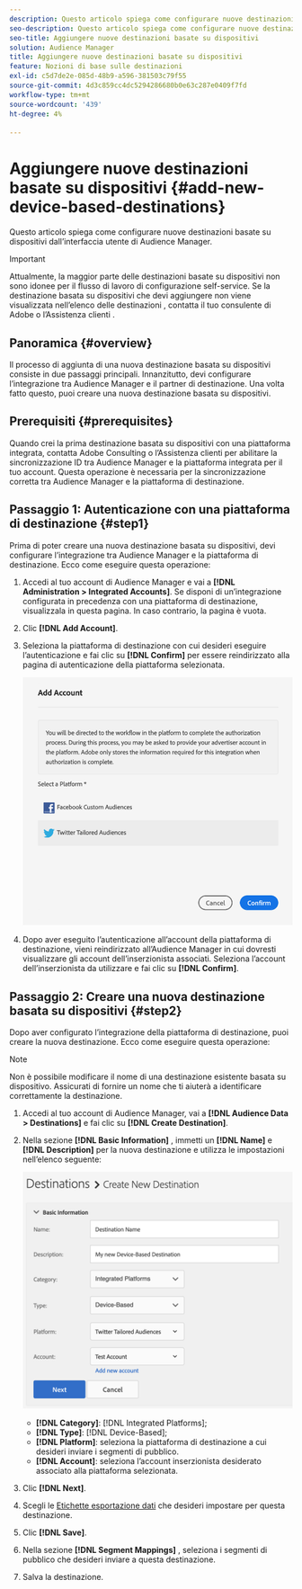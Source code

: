 ```yaml
---
description: Questo articolo spiega come configurare nuove destinazioni basate su dispositivi dall’interfaccia utente di Audience Manager.
seo-description: Questo articolo spiega come configurare nuove destinazioni basate su dispositivi dall’interfaccia utente di Audience Manager.
seo-title: Aggiungere nuove destinazioni basate su dispositivi
solution: Audience Manager
title: Aggiungere nuove destinazioni basate su dispositivi
feature: Nozioni di base sulle destinazioni
exl-id: c5d7de2e-085d-48b9-a596-381503c79f55
source-git-commit: 4d3c859cc4dc5294286680b0e63c287e0409f7fd
workflow-type: tm+mt
source-wordcount: '439'
ht-degree: 4%

---
```


# Aggiungere nuove destinazioni basate su dispositivi {#add-new-device-based-destinations}

Questo articolo spiega come configurare nuove destinazioni basate su dispositivi dall’interfaccia utente di Audience Manager.

>[!IMPORTANT]
>
>Attualmente, la maggior parte delle destinazioni basate su dispositivi non sono idonee per il flusso di lavoro di configurazione self-service. Se la destinazione basata su dispositivi che devi aggiungere non viene visualizzata nell’elenco delle destinazioni , contatta il tuo consulente di Adobe o l’Assistenza clienti .

## Panoramica {#overview}

Il processo di aggiunta di una nuova destinazione basata su dispositivi consiste in due passaggi principali. Innanzitutto, devi configurare l’integrazione tra Audience Manager e il partner di destinazione. Una volta fatto questo, puoi creare una nuova destinazione basata su dispositivi.

## Prerequisiti {#prerequisites}

Quando crei la prima destinazione basata su dispositivi con una piattaforma integrata, contatta Adobe Consulting o l’Assistenza clienti per abilitare la sincronizzazione ID tra Audience Manager e la piattaforma integrata per il tuo account. Questa operazione è necessaria per la sincronizzazione corretta tra Audience Manager e la piattaforma di destinazione.

## Passaggio 1: Autenticazione con una piattaforma di destinazione {#step1}

Prima di poter creare una nuova destinazione basata su dispositivi, devi configurare l’integrazione tra Audience Manager e la piattaforma di destinazione. Ecco come eseguire questa operazione:

1. Accedi al tuo account di Audience Manager e vai a **[!DNL Administration > Integrated Accounts]**. Se disponi di un’integrazione configurata in precedenza con una piattaforma di destinazione, visualizzala in questa pagina. In caso contrario, la pagina è vuota.
1. Clic **[!DNL Add Account]**.
1. Seleziona la piattaforma di destinazione con cui desideri eseguire l’autenticazione e fai clic su **[!DNL Confirm]** per essere reindirizzato alla pagina di autenticazione della piattaforma selezionata.

   ![piattaforme integrate](assets/dbd-integrated-platforms.png)

1. Dopo aver eseguito l’autenticazione all’account della piattaforma di destinazione, vieni reindirizzato all’Audience Manager in cui dovresti visualizzare gli account dell’inserzionista associati. Seleziona l’account dell’inserzionista da utilizzare e fai clic su **[!DNL Confirm]**.

## Passaggio 2: Creare una nuova destinazione basata su dispositivi {#step2}

Dopo aver configurato l’integrazione della piattaforma di destinazione, puoi creare la nuova destinazione. Ecco come eseguire questa operazione:

>[!NOTE]
>
>Non è possibile modificare il nome di una destinazione esistente basata su dispositivo. Assicurati di fornire un nome che ti aiuterà a identificare correttamente la destinazione.

1. Accedi al tuo account di Audience Manager, vai a **[!DNL Audience Data > Destinations]** e fai clic su **[!DNL Create Destination]**.
1. Nella sezione **[!DNL Basic Information]** , immetti un **[!DNL Name]** e **[!DNL Description]** per la nuova destinazione e utilizza le impostazioni nell’elenco seguente:

   ![setup](assets/dbd-new-basic.png)

   * **[!DNL Category]**: [!DNL Integrated Platforms];
   * **[!DNL Type]**:  [!DNL Device-Based];
   * **[!DNL Platform]**: seleziona la piattaforma di destinazione a cui desideri inviare i segmenti di pubblico.
   * **[!DNL Account]**: seleziona l’account inserzionista desiderato associato alla piattaforma selezionata.
1. Clic **[!DNL Next]**.
1. Scegli le [Etichette esportazione dati](/help/using/features/data-export-controls.md#controls-labels) che desideri impostare per questa destinazione.
1. Clic **[!DNL Save]**.
1. Nella sezione **[!DNL Segment Mappings]** , seleziona i segmenti di pubblico che desideri inviare a questa destinazione.
1. Salva la destinazione.
